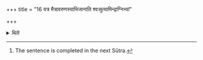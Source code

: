 +++
title = "16 यत्र मैत्रावरुणस्याभिजानाति श्वःसुत्यामिन्द्राग्निभ्यां"

+++

<details><summary>थिते</summary>

16. When he recognizes Maitrāvaruṇa (uttering) śvaḥ sutyāmindrāgnibhyām....[^1],  

[^1]: The sentence is completed in the next Sūtra. 
</details>
